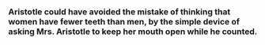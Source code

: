 ### Aristotle could have avoided the mistake of thinking that women have fewer teeth than men, by the simple device of asking Mrs. Aristotle to keep her mouth open while he counted.